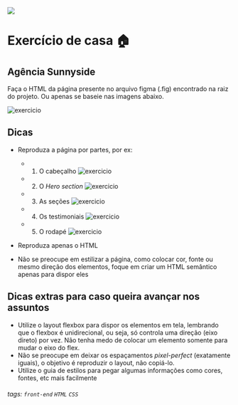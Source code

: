 ![]()<img src ="https://i.ibb.co/HxbwZMt/photoshop-capa-codelab.png" >

# Exercício de casa 🏠

## Agência Sunnyside 

Faça o HTML da página presente no arquivo figma (.fig) encontrado na raiz do projeto. Ou apenas se baseie nas imagens abaixo.

![exercicio](https://i.imgur.com/8jiaLe2.png)

## Dicas

- Reproduza a página por partes, por ex:
  - 1. O cabeçalho ![exercicio](https://i.imgur.com/Gh68L4V.png)
  - 2. O *Hero section* ![exercicio](https://i.imgur.com/8jiaLe2.png)
  - 3. As seções ![exercicio](https://i.imgur.com/DqJjZ7I.png)
  - 4. Os testimoniais ![exercicio](https://i.imgur.com/A7XwkP4.png)
  - 5. O rodapé ![exercicio](https://i.imgur.com/GUufwGd.png)

- Reproduza apenas o HTML
- Não se preocupe em estilizar a página, como colocar cor, fonte ou mesmo direção dos elementos, foque em criar um HTML semântico apenas para dispor eles

## Dicas extras para caso queira avançar nos assuntos
- Utilize o layout flexbox para dispor os elementos em tela, lembrando que o flexbox é unidirecional, ou seja, só controla uma direção (eixo direto) por vez. Não tenha medo de colocar um elemento somente para mudar o eixo do flex.
- Não se preocupe em deixar os espaçamentos *pixel-perfect* (exatamente iguais), o objetivo é reproduzir o layout, não copiá-lo.
- Utilize o guia de estilos para pegar algumas informações como cores, fontes, etc mais facilmente

###### tags:  `front-end` `HTML` `CSS`
